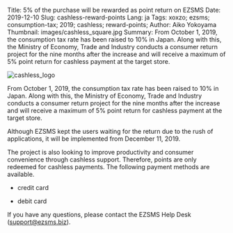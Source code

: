 Title: 5% of the purchase will be rewarded as point return on EZSMS
Date: 2019-12-10
Slug: cashless-reward-points
Lang: ja
Tags: xoxzo; ezsms; consumption-tax; 2019; cashless; reward-points; 
Author: Aiko Yokoyama
Thumbnail: images/cashless_square.jpg
Summary: From October 1, 2019, the consumption tax rate has been raised to 10% in Japan. Along with this, the Ministry of Economy, Trade and Industry conducts a consumer return project for the nine months after the increase and will receive a maximum of 5% point return for cashless payment at the target store.


![cashless_logo](images/cashless_flat.png)

From October 1, 2019, the consumption tax rate has been raised to 10% in Japan. Along with this, the Ministry of Economy, Trade and Industry conducts a consumer return project for the nine months after the increase and will receive a maximum of 5% point return for cashless payment at the target store.

Although EZSMS kept the users waiting for the return due to the rush of applications,  it will be implemented from December 11, 2019.

The project is also looking to improve productivity and consumer convenience through cashless support. Therefore, points are only redeemed for cashless payments. The following payment methods are available.

- credit card

- debit card

If you have any questions, please contact the EZSMS Help Desk (support@ezsms.biz).





